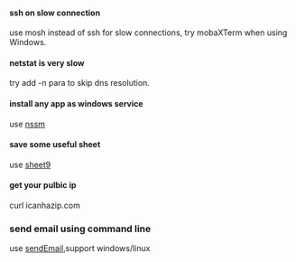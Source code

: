 
#### ssh on slow connection
use mosh instead of ssh for slow connections, try mobaXTerm when using Windows.

#### netstat is very slow
try add -n para to skip dns resolution.

#### install any app as windows service
use [nssm](https://nssm.cc/)

#### save some useful sheet
use [sheet9](http://www.sheet9.com)

#### get your pulbic ip
curl icanhazip.com

### send email using command line
use [sendEmail](http://caspian.dotconf.net/menu/Software/SendEmail/),support windows/linux
